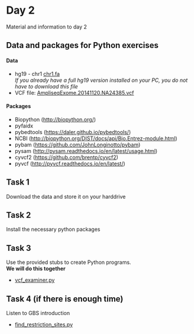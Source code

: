 # Day 2

Material and information to day 2


## Data and packages for Python exercises

#### Data
* hg19 - chr1 [chr1.fa](https://hmd.ait.ac.at/bcga/chr1.fa)
<br/>*If you already have a full hg19 version installed on your PC, you do not have to download this file*
* VCF file: [AmpliseqExome.20141120.NA24385.vcf](https://hmd.ait.ac.at/bcga/AmpliseqExome.20141120.NA24385.vcf)
  
#### Packages
* Biopython (http://biopython.org/)
* pyfaidx
* pybedtools (https://daler.github.io/pybedtools/)
* NCBI (http://biopython.org/DIST/docs/api/Bio.Entrez-module.html)
* pybam (https://github.com/JohnLonginotto/pybam)
* pysam (http://pysam.readthedocs.io/en/latest/usage.html)
* cyvcf2 (https://github.com/brentp/cyvcf2)
* pyvcf (http://pyvcf.readthedocs.io/en/latest/)


## Task 1
Download the data and store it on your harddrive

## Task 2
Install the necessary python packages

## Task 3
Use the provided stubs to create Python programs.<br/>
**We will do this together**
* [vcf_examiner.py](vcf_examiner.py)


## Task 4 (if there is enough time)
Listen to GBS introduction
* [find_restriction_sites.py](find_restriction_sites.py)

